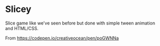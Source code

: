 # Slicey

Slice game like we've seen before but done with simple tween animation and HTML/CSS.

From https://codepen.io/creativeocean/pen/poGWNNa

